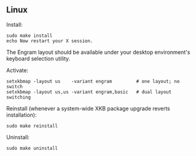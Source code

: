 ## Linux

Install:

    sudo make install
    echo Now restart your X session.
    
The Engram layout should be available under your desktop environment's keyboard selection utility.

Activate:

    setxkbmap -layout us    -variant engram         # one layout; no switch
    setxkbmap -layout us,us -variant engram,basic   # dual layout switching

Reinstall (whenever a system-wide XKB package upgrade reverts installation):

    sudo make reinstall

Uninstall:

    sudo make uninstall

